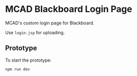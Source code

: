 # MCAD Blackboard Login Page

MCAD's custom login page for Blackboard.

Use `login.jsp` for uploading.

## Prototype

To start the prototype:

```
npm run dev
```
